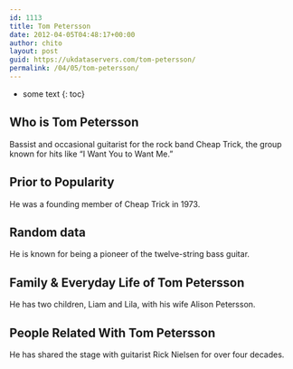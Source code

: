 ```yaml
---
id: 1113
title: Tom Petersson
date: 2012-04-05T04:48:17+00:00
author: chito
layout: post
guid: https://ukdataservers.com/tom-petersson/
permalink: /04/05/tom-petersson/
---
```


* some text
{: toc}
          
          
## Who is  Tom Petersson
                  
                  
                  
Bassist and occasional guitarist for the rock band Cheap Trick, the group known for hits like &#8220;I Want You to Want Me.&#8221;
                  
                
                
                
## Prior to Popularity 
                  
                  
                  
He was a founding member of Cheap Trick in 1973.
                  
                
                
                
## Random data 
                  
                  
                  
He is known for being a pioneer of the twelve-string bass guitar.
                  
                
                
                
## Family & Everyday Life of Tom Petersson
                  
                  
                  
He has two children, Liam and Lila, with his wife Alison Petersson.
                  
                
                
                
## People Related With  Tom Petersson
                  
                  
                  
He has shared the stage with guitarist Rick Nielsen for over four decades.
                  
                
              
            
          
          
          
    
    
  

